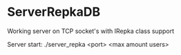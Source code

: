 # ServerRepkaDB
Working server on TCP socket's with IRepka class support

Server start: ./server_repka \<port\> \<max amount users\>
